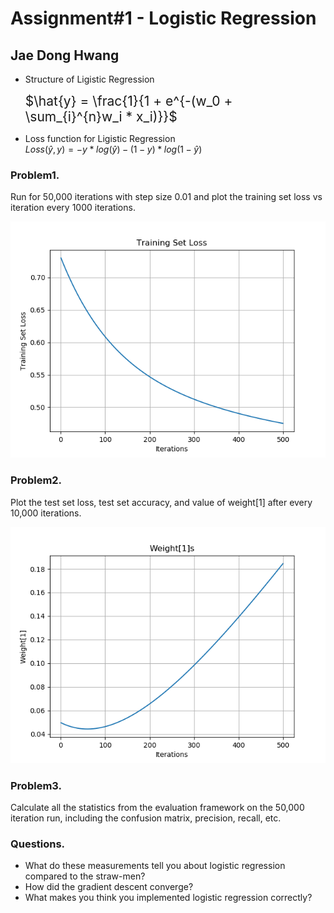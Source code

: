 # Assignment#1 - Logistic Regression

## Jae Dong Hwang

* Structure of Ligistic Regression

  <span style="font-size:1.5em">$\hat{y} = \frac{1}{1 + e^{-(w_0 + \sum_{i}^{n}w_i * x_i)}}$</span>

* Loss function for Ligistic Regression  
  <span style="font-size:1em">$Loss(\hat{y}, y) = -y*log(\hat{y})-(1-y) * log(1 - \hat{y})$</span>

### Problem1.
Run for 50,000 iterations with step size 0.01 and plot the training set loss vs iteration every 1000 iterations.

![Loss Function](training_set_loss.png)

### Problem2.
Plot the test set loss, test set accuracy, and value of weight[1] after every 10,000 iterations.

![w1](w1.png)

### Problem3.
Calculate all the statistics from the evaluation framework on the 50,000 iteration run, including the confusion matrix, precision, recall, etc.

### Questions.
* What do these measurements tell you about logistic regression compared to the straw-men?
* How did the gradient descent converge?
* What makes you think you implemented logistic regression correctly?